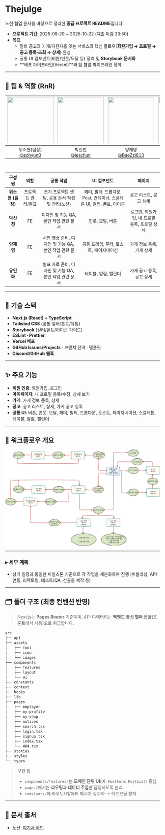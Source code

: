 # Thejulge

노션 협업 문서를 바탕으로 정리한 **중급 프로젝트 README**입니다.

- **프로젝트 기간**: 2025-09-29 ~ 2025-10-22 (제출 마감 23:50)
- **목표**
  - 알바 공고와 가게/지원자를 잇는 서비스의 핵심 플로우(**회원가입 → 프로필 → 공고 등록·조회 →
    상세**) 완성
  - 공통 UI 컴포넌트(버튼/인풋/모달 등) 정리 및 **Storybook 문서화**
  - **배포 파이프라인(Vercel)**과 팀 협업 파이프라인 정착

---

## 👥 팀 & 역할 (RnR)

| <img src="https://avatars.githubusercontent.com/u/59330818" width="150" height="150"/> | <img src="https://avatars.githubusercontent.com/u/213905938" width="150" height="150"/> | <img src="https://avatars.githubusercontent.com/u/214846243" width="150" height="150"/> | <img src="https://avatars.githubusercontent.com/u/214230956" width="150" height="150"/> |
| :------------------------------------------------------------------------------------: | :-------------------------------------------------------------------------------------: | :-------------------------------------------------------------------------------------: | :-------------------------------------------------------------------------------------: |
|                위소현(팀장)<br/>[@sohyun0](https://github.com/sohyun0)                 |                    박신천<br/>[@jeschun](https://github.com/jeschun)                    |                  양재영<br/>[@BaeZzi813](https://github.com/BaeZzi813)                  |                유인화<br/>[@gummmmmy0v0](https://github.com/gummmmmy0v0)                |

<br>

|      구성원       |        역할        |                       공통 작업                        |                              UI 컴포넌트                              |                    페이지                     |
| :---------------: | :----------------: | :----------------------------------------------------: | :-------------------------------------------------------------------: | :-------------------------------------------: |
| **위소현 (팀장)** | 프로젝트 관리/발표 |    초기 프로젝트 셋팅, 공용 문서 작성 및 관리(노션)    | 헤더, 필터, 드롭다운, Post, 컨테이너, 스켈레톤 UI, 컬러, 폰트, 아이콘 |            공고 리스트, 공고 상세             |
|    **박신천**     |         FE         |         디자인 및 기능 QA, 본인 작업 관련 문서         |                           인풋, 모달, 버튼                            | 로그인, 회원가입, 내 프로필 등록, 프로필 상세 |
|    **양재영**     |         FE         | 시연 영상 준비, 디자인 및 기능 QA, 본인 작업 관련 문서 |                공통 프레임, 푸터, 토스트, 페이지네이션                |           가게 정보 등록, 가게 상세           |
|    **유인화**     |         FE         | 발표 자료 준비, 디자인 및 기능 QA, 본인 작업 관련 문서 |                         테이블, 알림, 캘린더                          |           가게 공고 등록, 공고 상세           |

---

## 🧰 기술 스택

- **Next.js (React) + TypeScript**
- **Tailwind CSS** (공통 컬러/폰트/유틸)
- **Storybook** (컬러/폰트/아이콘 가이드)
- **ESLint · Prettier**
- **Vercel 배포**
- **GitHub Issues/Projects** · 브랜치 전략 · 템플릿
- **Discord/GitHub 웹훅**

---

## ✨ 주요 기능

- **회원 인증**: 회원가입, 로그인
- **마이페이지**: 내 프로필 등록/수정, 상세 보기
- **가게**: 가게 정보 등록, 상세
- **공고**: 공고 리스트, 상세, 가게 공고 등록
- **공통 UI**: 버튼, 인풋, 모달, 헤더, 필터, 드롭다운, 토스트, 페이지네이션, 스켈레톤, 테이블, 알림,
  캘린더

---

## 🚀 워크플로우 개요

![워크플로우 다이어그램](src/assets/images/workflow.png)

---

### ▸ 세부 계획

- 상기 일정과 동일한 마일스톤 기준으로 각 작업을 세분화하여 진행 (퍼블리싱, API 연동, 리팩토링,
  테스트/QA, 산출물 제작 등)

---

## 🗂️ 폴더 구조 (최종 컨벤션 반영)

> Next.js는 **Pages Router** 기준이며, API 디렉터리는 **백엔드 통신 헬퍼 전용**(프론트에서 사용)으로
> 취급합니다.

```
src
├── api
├── assets
│   ├── font
│   ├── icon
│   └── images
├── components
│   ├── features
│   ├── layout
│   └── ui
├── constants
├── context
├── hooks
├── lib
├── pages
│   ├── employer
│   ├── my-profile
│   ├── my-shop
│   ├── notices
│   ├── search.tsx
│   ├── login.tsx
│   ├── signup.tsx
│   ├── index.tsx
│   └── 404.tsx
├── stories
├── styles
└── types
```

> 구현 팁
>
> - `components/features/`는 **도메인 단위 UI**(예: `PostForm`, `PostList`) 중심.
> - `pages/`에서는 **라우팅과 데이터 주입**만 담당하도록 분리.
> - `constants/`에 라우트/키/에러 메시지 상수화 → 하드코딩 방지.

---

## 📝 문서 출처

- 노션: [여기서 확인](https://www.notion.so/26f46d4d7ef780dab24cf1d09dcb611e)
